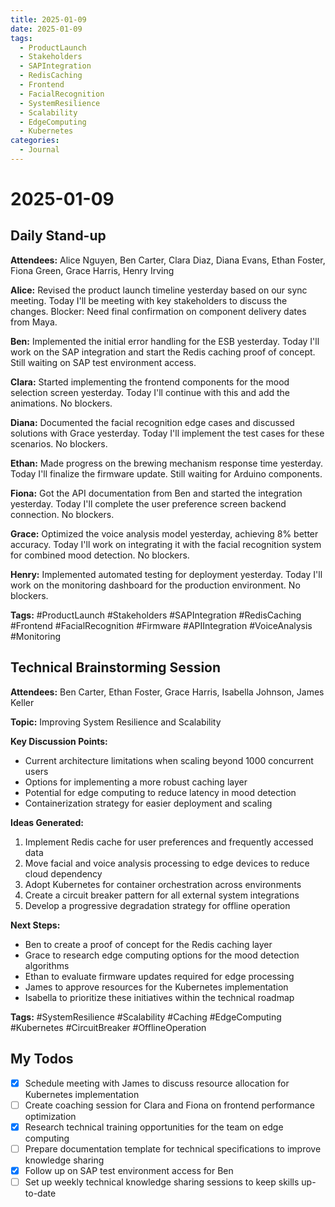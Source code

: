 ```yaml
---
title: 2025-01-09
date: 2025-01-09
tags:
  - ProductLaunch
  - Stakeholders
  - SAPIntegration
  - RedisCaching
  - Frontend
  - FacialRecognition
  - SystemResilience
  - Scalability
  - EdgeComputing
  - Kubernetes
categories:
  - Journal
---
```


# 2025-01-09

## Daily Stand-up

**Attendees:** Alice Nguyen, Ben Carter, Clara Diaz, Diana Evans, Ethan Foster, Fiona Green, Grace Harris, Henry Irving

**Alice:** Revised the product launch timeline yesterday based on our sync meeting. Today I'll be meeting with key stakeholders to discuss the changes. Blocker: Need final confirmation on component delivery dates from Maya.

**Ben:** Implemented the initial error handling for the ESB yesterday. Today I'll work on the SAP integration and start the Redis caching proof of concept. Still waiting on SAP test environment access.

**Clara:** Started implementing the frontend components for the mood selection screen yesterday. Today I'll continue with this and add the animations. No blockers.

**Diana:** Documented the facial recognition edge cases and discussed solutions with Grace yesterday. Today I'll implement the test cases for these scenarios. No blockers.

**Ethan:** Made progress on the brewing mechanism response time yesterday. Today I'll finalize the firmware update. Still waiting for Arduino components.

**Fiona:** Got the API documentation from Ben and started the integration yesterday. Today I'll complete the user preference screen backend connection. No blockers.

**Grace:** Optimized the voice analysis model yesterday, achieving 8% better accuracy. Today I'll work on integrating it with the facial recognition system for combined mood detection. No blockers.

**Henry:** Implemented automated testing for deployment yesterday. Today I'll work on the monitoring dashboard for the production environment. No blockers.

**Tags:** #ProductLaunch #Stakeholders #SAPIntegration #RedisCaching #Frontend #FacialRecognition #Firmware #APIIntegration #VoiceAnalysis #Monitoring

## Technical Brainstorming Session

**Attendees:** Ben Carter, Ethan Foster, Grace Harris, Isabella Johnson, James Keller

**Topic:** Improving System Resilience and Scalability

**Key Discussion Points:**
- Current architecture limitations when scaling beyond 1000 concurrent users
- Options for implementing a more robust caching layer
- Potential for edge computing to reduce latency in mood detection
- Containerization strategy for easier deployment and scaling

**Ideas Generated:**
1. Implement Redis cache for user preferences and frequently accessed data
2. Move facial and voice analysis processing to edge devices to reduce cloud dependency
3. Adopt Kubernetes for container orchestration across environments
4. Create a circuit breaker pattern for all external system integrations
5. Develop a progressive degradation strategy for offline operation

**Next Steps:**
- Ben to create a proof of concept for the Redis caching layer
- Grace to research edge computing options for the mood detection algorithms
- Ethan to evaluate firmware updates required for edge processing
- James to approve resources for the Kubernetes implementation
- Isabella to prioritize these initiatives within the technical roadmap

**Tags:** #SystemResilience #Scalability #Caching #EdgeComputing #Kubernetes #CircuitBreaker #OfflineOperation

## My Todos
- [x] Schedule meeting with James to discuss resource allocation for Kubernetes implementation
- [ ] Create coaching session for Clara and Fiona on frontend performance optimization
- [x] Research technical training opportunities for the team on edge computing
- [ ] Prepare documentation template for technical specifications to improve knowledge sharing
- [x] Follow up on SAP test environment access for Ben
- [ ] Set up weekly technical knowledge sharing sessions to keep skills up-to-date

